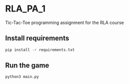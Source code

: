 # RLA_PA_1
Tic-Tac-Toe programming assignment for the RLA course

## Install requirements
```bash
pip install -r requirements.txt
```
## Run the game
```bash
python3 main.py
```
